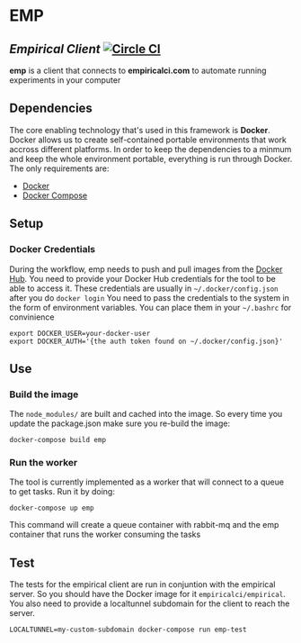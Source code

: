 
# EMP
_Empirical Client_ [![Circle CI](https://circleci.com/gh/alantrrs/emp.svg?style=svg&circle-token=cd5663fe04e7c0ed40a7a1d33a66d2431763a3d5)](https://circleci.com/gh/alantrrs/emp)
---

**emp** is a client that connects to  **empiricalci.com** to automate running experiments in your computer

## Dependencies
The core enabling technology that's used in this framework is **Docker**. 
Docker allows us to create self-contained portable environments that work accross different platforms. 
In order to keep the dependencies  to a minmum and keep the whole environment portable, 
everything is run through Docker. The only requirements are:
- [Docker](https://docs.docker.com/engine/installation/)
- [Docker Compose](https://docs.docker.com/compose/install/)

## Setup
### Docker Credentials
During the workflow, emp needs to push and pull images from the [Docker Hub](https://hub.docker.com/).
You need to provide your Docker Hub credentials for the tool to be able to access it.
These credentials are usually in ``~/.docker/config.json`` after you do ``docker login``
You need to pass the credentials to the system in the form of environment variables. You can place them
in your ``~/.bashrc`` for convinience
```
export DOCKER_USER=your-docker-user
export DOCKER_AUTH='{the auth token found on ~/.docker/config.json}'
```


## Use
### Build the image
The ``node_modules/`` are built  and cached into the image. So every time you update the package.json
make sure you re-build the image:
```
docker-compose build emp
```

### Run the worker
The tool is currently implemented as a worker that will connect to a queue to get tasks. Run it by doing:
```
docker-compose up emp
```
This command will create a queue container with rabbit-mq and the emp container that runs the worker
consuming the tasks

## Test
The tests for the empirical client are run in conjuntion with the empirical server. 
So you should have the Docker image for it ``empiricalci/empirical``.
You also need to provide a localtunnel subdomain for the client to reach the server.
```
LOCALTUNNEL=my-custom-subdomain docker-compose run emp-test
```
